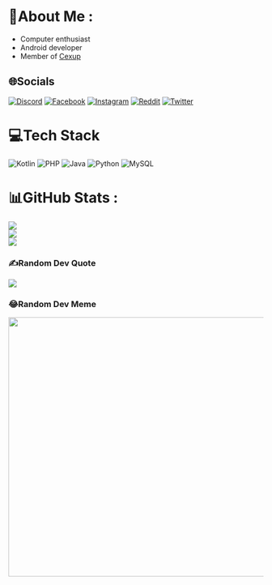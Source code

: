 # 💫About Me :
- Computer enthusiast
- Android developer
- Member of [Cexup](https://cexup.com/)

## 🌐Socials
[![Discord](https://img.shields.io/badge/Discord-%237289DA.svg?logo=discord&logoColor=white)](htttps://discord.gg/Mayar#8295) [![Facebook](https://img.shields.io/badge/Facebook-%231877F2.svg?logo=Facebook&logoColor=white)](https://facebook.com/novan275) [![Instagram](https://img.shields.io/badge/Instagram-%23E4405F.svg?logo=Instagram&logoColor=white)](https://instagram.com/achmad.setyabudi) [![Reddit](https://img.shields.io/badge/Reddit-%23FF4500.svg?logo=Reddit&logoColor=white)](https://reddit.com/user/Mayar8295) [![Twitter](https://img.shields.io/badge/Twitter-%231DA1F2.svg?logo=Twitter&logoColor=white)](https://twitter.com/achmadsetyabudi) 

# 💻Tech Stack
![Kotlin](https://img.shields.io/badge/kotlin-%230095D5.svg?style=flat&logo=kotlin&logoColor=white) ![PHP](https://img.shields.io/badge/php-%23777BB4.svg?style=flat&logo=php&logoColor=white) ![Java](https://img.shields.io/badge/java-%23ED8B00.svg?style=flat&logo=java&logoColor=white) ![Python](https://img.shields.io/badge/python-3670A0?style=flat&logo=python&logoColor=ffdd54) ![MySQL](https://img.shields.io/badge/mysql-%2300f.svg?style=flat&logo=mysql&logoColor=white)
# 📊GitHub Stats :
![](https://github-readme-stats.vercel.app/api?username=achmadss&theme=radical&hide_border=true&include_all_commits=true&count_private=true)<br/>
![](https://github-readme-streak-stats.herokuapp.com/?user=achmadss&theme=radical&hide_border=true)<br/>
![](https://github-readme-stats.vercel.app/api/top-langs/?username=achmadss&theme=radical&hide_border=true&include_all_commits=true&count_private=true&layout=compact)

### ✍️Random Dev Quote
![](https://quotes-github-readme.vercel.app/api?type=horizontal&theme=radical)

### 😂Random Dev Meme
<img src="https://random-memer.herokuapp.com/" width="512px"/>
